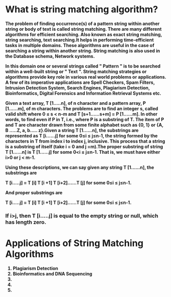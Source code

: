 # What is string matching algorithm? 
<b>
 
The problem of finding occurrence(s) of a pattern string within another string or body of text is called string matching. There are many different algorithms for efficient searching. Also known as exact string matching, string searching, text searching.It helps in performing time-efficient tasks in multiple domains. These algorithms are useful in the case of searching a string within another string. String matching is also used in the Database schema, Network systems.

In this domain one or several strings called " Pattern " is to be searched within a well-built string or " Text ". String matching strategies or algorithms provide key role in various real world problems or applications. A few of its imperative applications are Spell Checkers, Spam Filters, Intrusion Detection System, Search Engines, Plagiarism Detection, Bioinformatics, Digital Forensics and Information Retrieval Systems etc. 
  
  
Given a text array, T [1.....n], of n character and a pattern array, P [1......m], of m characters. The problems are to find an integer s, called valid shift where 0 ≤ s < n-m and T [s+1......s+m] = P [1......m]. In other words, to find even if P in T, i.e., where P is a substring of T. The item of P and T are character drawn from some finite alphabet such as {0, 1} or {A, B .....Z, a, b..... z}.Given a string T [1......n], the substrings are represented as T [i......j] for some 0≤i ≤ j≤n-1, the string formed by the characters in T from index i to index j, inclusive. This process that a string is a substring of itself (take i = 0 and j =m).The proper substring of string T [1......n] is T [1......j] for some 0<i ≤ j≤n-1. That is, we must have either i>0 or j < m-1.

Using these descriptions, we can say given any string T [1......n], the substrings are

T [i.....j] = T [i] T [i +1] T [i+2]......T [j] for some 0≤i ≤ j≤n-1.  

And proper substrings are

T [i.....j] = T [i] T [i +1] T [i+2]......T [j] for some 0≤i ≤ j≤n-1.  


### If i>j, then T [i.....j] is equal to the empty string or null, which has length zero.
  
# Applications of String Matching Algorithms
  
1. Plagiarism Detection
2. Bioinformatics and DNA Sequencing
3.
4.
5.


